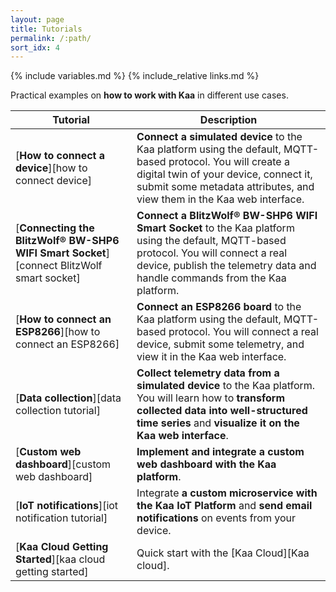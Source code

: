 ```yaml
---
layout: page
title: Tutorials
permalink: /:path/
sort_idx: 4
---
```


{% include variables.md %}
{% include_relative links.md %}

Practical examples on **how to work with Kaa** in different use cases.

| **Tutorial**                                                                              | **Description**                                                                                                                                                                                                                |
| ----------------------------------------------------------------------------------------- | ------------------------------------------------------------------------------------------------------------------------------------------------------------------------------------------------------------------------------ |
| [**How to connect a device**][how to connect device]                                      | **Connect a simulated device** to the Kaa platform using the default, MQTT-based protocol. You will create a digital twin of your device, connect it, submit some metadata attributes, and view them in the Kaa web interface. |
| [**Connecting the BlitzWolf® BW-SHP6 WIFI Smart Socket**][connect BlitzWolf smart socket] | **Connect a BlitzWolf® BW-SHP6 WIFI Smart Socket** to the Kaa platform using the default, MQTT-based protocol. You will connect a real device, publish the telemetry data and handle commands from the Kaa platform.           |
| [**How to connect an ESP8266**][how to connect an ESP8266]                                | **Connect an ESP8266 board** to the Kaa platform using the default, MQTT-based protocol. You will connect a real device, submit some telemetry, and view it in the Kaa web interface.                                          |
| [**Data collection**][data collection tutorial]                                           | **Collect telemetry data from a simulated device** to the Kaa platform. You will learn how to **transform collected data into well-structured time series** and **visualize it on the Kaa web interface**.                     |
| [**Custom web dashboard**][custom web dashboard]                                          | **Implement and integrate a custom web dashboard with the Kaa platform**.                                                                                                                                                      |
| [**IoT notifications**][iot notification tutorial]                                        | Integrate **a custom microservice with the Kaa IoT Platform** and **send email notifications** on events from your device.                                                                                                     |
| [**Kaa Cloud Getting Started**][kaa cloud getting started]                                | Quick start with the [Kaa Cloud][Kaa cloud].                                                                                                                                                                               |
